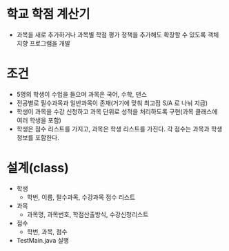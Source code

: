 # 학교 학점 계산기
* 과목을 새로 추가하거나 과목별 학점 평가 정책을 추가해도 확장할 수 있도록 객체 지향 프로그램을 개발

# 조건
* 5명의 학생이 수업을 들으며 과목은 국어, 수학, 댄스
* 전공별로 필수과목과 일반과목이 존재(거기에 맞춰 최고점 S/A 로 나눠 지급)
* 학생이 과목을 수강 신청하고 과목 단위로 성적을 처리하도록 구현(과목 클래스에 여러 학생을 포함)
* 학생은 점수 리스트를 가지고, 과목은 학생 리스트를 가진다.	각 점수는 과목과 학생정보를 포함한다.

# 설계(class)

* 학생
  * 학번, 이름, 필수과목, 수강과목 점수 리스트
* 과목
  * 과목명, 과목번호, 학점산출방식, 수강신청리스트
* 점수
  * 학번, 과목, 점수
* TestMain.java 실행
